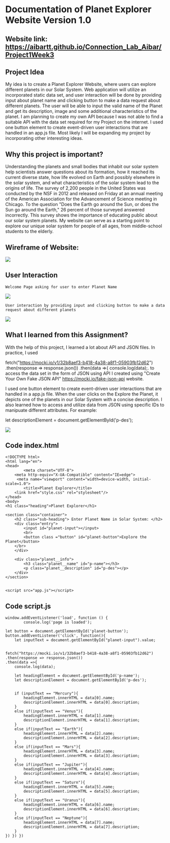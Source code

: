 
# Documentation of Planet Explorer Website Version 1.0

## Website link: https://aibartt.github.io/Connection_Lab_Aibar/Project1Week3

## Project Idea
My idea is to create a Planet Explorer Website, where users can explore different planets in our Solar System. Web application will utilize an incorporated static data set, and user interaction will be done by providing input about planet name and clicking button to make a data request about different planets. The user will be able to input the valid name of the Planet and get its description, image and some additional characteristics of the planet. I am planning to create my own API because I was not able to find a suitable API with the data set required for my Project on the internet. I used one button element to create event-driven user interactions that are handled in an app.js file. Most likely I will be expanding my project by incorporating other interesting ideas.

## Why this project is important?
Understanding the planets and small bodies that inhabit our solar system help scientists answer questions about its formation, how it reached its current diverse state, how life evolved on Earth and possibly elsewhere in the solar system, and what characteristics of the solar system lead to the origins of life.
The survey of 2,200 people in the United States was conducted by the NSF in 2012 and released on Friday at an annual meeting of the American Association for the Advancement of Science meeting in Chicago. To the question "Does the Earth go around the Sun, or does the Sun go around the Earth," 26 percent of those surveyed answered incorrectly. This survey shows the importance of educating public about our solar system planets.
My website can serve as a starting point to explore our unique solar system for people of all ages, from middle-school students to the elderly.


## Wireframe of Website: 
![](images/1.png)

## User Interaction
	Welcome Page asking for user to enter Planet Name
![](images/2.png)
	
	User interaction by providing input and clicking button to make a data request about different planets
![](images/3.png)	
	
	
## What I learned from this Assignment?

With the help of this project, I learned a lot about API and JSON files. In practice, I used 

fetch("https://mocki.io/v1/32b8aef3-b418-4a38-a8f1-05903fb12d62")
    .then(response => response.json())
    .then(data =>{
        console.log(data);. 
to access the data set in the form of JSON using API I created using "Create Your Own Fake JSON API" https://mocki.io/fake-json-api website.
  
  I used one button element to create  event-driven user interactions that are handled in a app.js file. When the user clicks on the Explore the Planet, it depicts one of the planets in our Solar System with a concise description. I also learned how to access and utilize data from JSON using specific IDs to manipuate different attributes. For example:
  
  let descriptionElement = document.getElementById('p-des');
  
  ![](images/4.png)
  

## Code index.html
  
	<!DOCTYPE html>
	<html lang="en">
	<head>
    		<meta charset="UTF-8">
   	 	<meta http-equiv="X-UA-Compatible" content="IE=edge">
   		 <meta name="viewport" content="width=device-width, initial-scale=1.0">
    		<title>Planet Explorer</title>
    	<link href="style.css" rel="stylesheet"/>
	</head>
	<body>
    <h1 class="heading">Planet Explorer</h1>

    <section class="container">
        <h2 class="sub-heading"> Enter Planet Name in Solar System: </h2>
        <div class="entry">
            <input id="planet-input"></input>
            <br>
            <button class ="button" id="planet-button">Explore the Planet</button>
        </br>
        </div>
    
        <div class="planet__info">
            <h3 class="planet__name" id="p-name"></h3>
            <p class="planet__description" id="p-des"></p>
        </div>
    </section>


    <script src="app.js"></script>
    
</body>
</html>

## Code script.js


	window.addEventListener('load', function () {
    		console.log('page is loaded');

	let button = document.getElementById('planet-button');
	button.addEventListener('click', function(){
    	let inputText = document.getElementById("planet-input").value;


    fetch("https://mocki.io/v1/32b8aef3-b418-4a38-a8f1-05903fb12d62")
    .then(response => response.json())
    .then(data =>{
        console.log(data);

        let headingElement = document.getElementById('p-name');
        let descriptionElement = document.getElementById('p-des');


        if (inputText == "Mercury"){
            headingElement.innerHTML = data[0].name;
            descriptionElement.innerHTML = data[0].description;
        }
        else if(inputText == "Venus"){
            headingElement.innerHTML = data[1].name;
            descriptionElement.innerHTML = data[1].description;
        }
        else if(inputText == "Earth"){
            headingElement.innerHTML = data[2].name;
            descriptionElement.innerHTML = data[2].description;
        }
        else if(inputText == "Mars"){
            headingElement.innerHTML = data[3].name;
            descriptionElement.innerHTML = data[3].description;
        }
        else if(inputText == "Jupiter"){
            headingElement.innerHTML = data[4].name;
            descriptionElement.innerHTML = data[4].description;
        }
        else if(inputText == "Saturn"){
            headingElement.innerHTML = data[5].name;
            descriptionElement.innerHTML = data[5].description;
        }
        else if(inputText == "Uranus"){
            headingElement.innerHTML = data[6].name;
            descriptionElement.innerHTML = data[6].description;
        }
        else if(inputText == "Neptune"){
            headingElement.innerHTML = data[7].name;
            descriptionElement.innerHTML = data[7].description;
        }
    }) }) })
